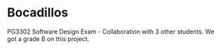 # Bocadillos
PG3302 Software Design Exam - Collaboration with 3 other students. 
We got a grade B on this project.

